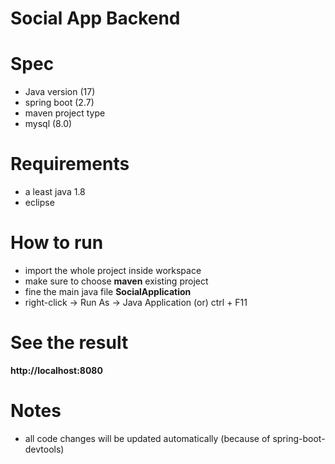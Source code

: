 # Social App Backend

# Spec
- Java version (17)
- spring boot (2.7)
- maven project type
- mysql (8.0)

# Requirements
- a least java 1.8
- eclipse

# How to run
- import the whole project inside workspace
- make sure to choose <b>maven</b> existing project
- fine the main java file <b>SocialApplication</b>
- right-click -> Run As -> Java Application (or) ctrl + F11

# See the result

<b>http://localhost:8080</b>

# Notes
- all code changes will be updated automatically (because of spring-boot-devtools)